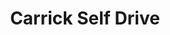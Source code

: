 ---
title: "Carrick Self Drive"
address: "Carrick Self Drive, 77a Irish Quarter West, Carrickfergus, Co. Antrim, BT38 8AT"
tel: "+44 (0)28 9335 1113"
county: "Antrim"
category: "Car Hire"
type: "Content"
lat: "54.715145111083984"
lng: "-5.805984973907471"
---